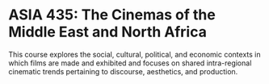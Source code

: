 # ASIA 435: The Cinemas of the Middle East and North Africa

This course explores the social, cultural, political, and economic contexts in which films are made and exhibited and focuses on shared intra-regional cinematic trends pertaining to discourse, aesthetics, and production.